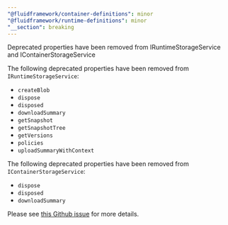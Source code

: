 ```yaml
---
"@fluidframework/container-definitions": minor
"@fluidframework/runtime-definitions": minor
"__section": breaking
---
```

Deprecated properties have been removed from IRuntimeStorageService and IContainerStorageService

The following deprecated properties have been removed from `IRuntimeStorageService`:

- `createBlob`
- `dispose`
- `disposed`
- `downloadSummary`
- `getSnapshot`
- `getSnapshotTree`
- `getVersions`
- `policies`
- `uploadSummaryWithContext`

The following deprecated properties have been removed from `IContainerStorageService`:

- `dispose`
- `disposed`
- `downloadSummary`

Please see [this Github issue](https://github.com/microsoft/FluidFramework/issues/25069) for more details.
